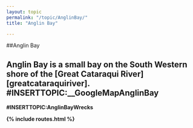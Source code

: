 ```yaml
---
layout: topic
permalink: "/topic/AnglinBay/"
title: "Anglin Bay"

---
```


##Anglin Bay

<b>Anglin Bay is a small bay on the South Western shore of the [Great Cataraqui River][greatcataraquiriver].
#INSERTTOPIC:__GoogleMapAnglinBay
----
#INSERTTOPIC:AnglinBayWrecks

{% include routes.html %}
